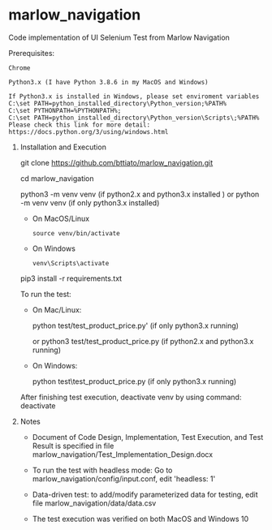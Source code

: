 # marlow_navigation

Code implementation of UI Selenium Test from Marlow Navigation

Prerequisites:

    Chrome
    
    Python3.x (I have Python 3.8.6 in my MacOS and Windows)
 
    If Python3.x is installed in Windows, please set enviroment variables 
    C:\set PATH=python_installed_directory\Python_version;%PATH%
    C:\set PYTHONPATH=%PYTHONPATH%;
    C:\set PATH=python_installed_directory\Python_version\Scripts\;%PATH%
    Please check this link for more detail: https://docs.python.org/3/using/windows.html    
    
1. Installation and Execution

      git clone https://github.com/bttiato/marlow_navigation.git

      cd marlow_navigation
      
      python3 -m venv venv (if python2.x and python3.x installed ) 
      or python -m venv venv (if only python3.x installed)
      
      - On MacOS/Linux
      
            source venv/bin/activate 
                   
      - On Windows
      
            venv\Scripts\activate 

      pip3 install -r requirements.txt

    To run the test:
  
    - On Mac/Linux:
  
        python test/test_product_price.py' (if only python3.x running)
        
        or python3 test/test_product_price.py (if python2.x and python3.x
         running)
         
    - On Windows:
  
        python test\test_product_price.py (if only python3.x running)

    After finishing test execution, deactivate venv by using command: deactivate

2. Notes

    - Document of Code Design, Implementation, Test Execution, and  Test Result is specified in file marlow_navigation/Test_Implementation_Design.docx

    - To run the test with headless mode: Go to marlow_navigation/config/input.conf, edit 'headless: 1'

    - Data-driven test: to add/modify parameterized data for testing, edit file marlow_navigation/data/data.csv

    - The test execution was verified on both MacOS and Windows 10

